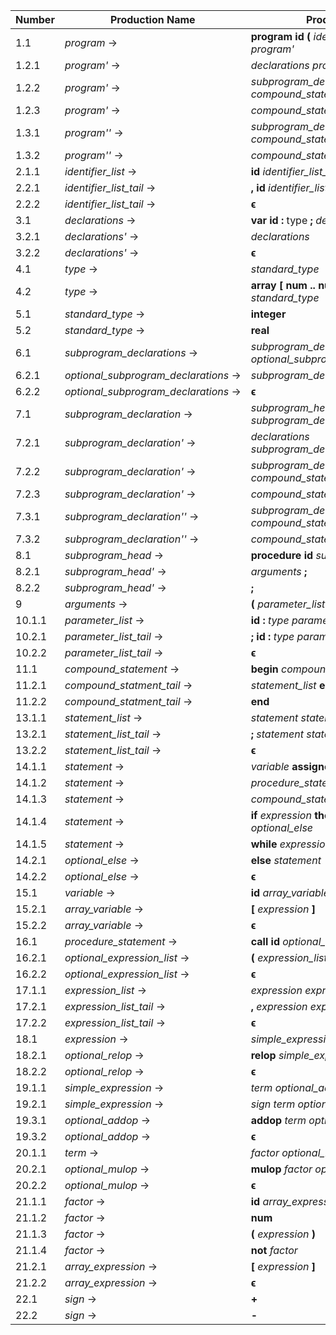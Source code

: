 | Number       | Production Name              | Production |
|--------------|------------------------------|------------|
|  1.1         | *program* →                  | **program** **id** **(** *identifier_list* **)** **;** *program'* |
|  1.2.1       | *program'* →                 | *declarations* *program''* |
|  1.2.2       | *program'* →                 | *subprogram_declarations* *compound_statement* **.** |
|  1.2.3       | *program'* →                 | *compound_statement* **.** |
|  1.3.1       | *program''* →                | *subprogram_declarations* *compound_statement* **.** |
|  1.3.2       | *program''* →                | *compound_statement* **.** |
|  2.1.1       | *identifier_list* →          | **id** *identifier_list_tail* |
|  2.2.1       | *identifier_list_tail* →     | **,** **id** *identifier_list_tail* |
|  2.2.2       | *identifier_list_tail* →     | **ϵ**
|  3.1         | *declarations* →             | **var** **id** **:** type **;** *declarations'* |
|  3.2.1       | *declarations'* →            | *declarations* |
|  3.2.2       | *declarations'* →            | **ϵ** |
|  4.1         | *type* →                     | *standard_type* |
|  4.2         | *type* →                     | **array** **[** **num** **\.\.** **num** **]** **of** *standard_type* |
|  5.1         | *standard_type* →            | **integer** |
|  5.2         | *standard_type* →            | **real** |
|  6.1         | *subprogram_declarations* →  | *subprogram_declaration* **;** *optional_subprogram_declarations* |
|  6.2.1       | *optional_subprogram_declarations* → | *subprogram_declarations* |
|  6.2.2       | *optional_subprogram_declarations* → | **ϵ** |
|  7.1         | *subprogram_declaration* →   | *subprogram_head* *subprogram_declaration'* |
|  7.2.1       | *subprogram_declaration'* →  | *declarations* *subprogram_declaration''* |
|  7.2.2       | *subprogram_declaration'* →  | *subprogram_declarations* *compound_statement* |
|  7.2.3       | *subprogram_declaration'* →  | *compound_statement* |
|  7.3.1       | *subprogram_declaration''* → | *subprogram_declarations* *compound_statement* |
|  7.3.2       | *subprogram_declaration''* → | *compound_statement* |
|  8.1         | *subprogram_head* →          | **procedure** **id** *subprogram_head'* |
|  8.2.1       | *subprogram_head'* →         | *arguments* **;** |
|  8.2.2       | *subprogram_head'* →         | **;** |
|  9           | *arguments* →                | **(** *parameter_list* **)** |
| 10.1.1       | *parameter_list* →           | **id** **:** *type* *parameter_list_tail* |
| 10.2.1       | *parameter_list_tail* →      | **;** **id** **:** *type* *parameter_list_tail* |
| 10.2.2       | *parameter_list_tail* →      | **ϵ** |
| 11.1         | *compound_statement* →       | **begin** *compound_statment_tail* |
| 11.2.1       | *compound_statment_tail* →   | *statement_list* **end** |
| 11.2.2       | *compound_statment_tail* →   | **end** |
| 13.1.1       | *statement_list* →           | *statement* *statement_list_tail* |
| 13.2.1       | *statement_list_tail* →      | **;** *statement* *statement_list_tail* |
| 13.2.2       | *statement_list_tail* →      | **ϵ** |
| 14.1.1       | *statement* →                | *variable* **assignop** *expression* |
| 14.1.2       | *statement* →                | *procedure_statement* |
| 14.1.3       | *statement* →                | *compound_statement* |
| 14.1.4       | *statement* →                | **if** *expression* **then** *statement* *optional_else* |
| 14.1.5       | *statement* →                | **while** *expression* **do** *statement* |
| 14.2.1       | *optional_else* →            | **else** *statement* |
| 14.2.2       | *optional_else* →            | **ϵ** |
| 15.1         | *variable* →                 | **id** *array_variable* |
| 15.2.1       | *array_variable* →           | **[** *expression* **]** |
| 15.2.2       | *array_variable* →           | **ϵ** |
| 16.1         | *procedure_statement* →      | **call** **id** *optional_expression_list* |
| 16.2.1       | *optional_expression_list* → | **(** *expression_list* **)** |
| 16.2.2       | *optional_expression_list* → | **ϵ** |
| 17.1.1       | *expression_list* →          | *expression* *expression_list_tail* |
| 17.2.1       | *expression_list_tail* →     | **,** *expression* *expression_list_tail* |
| 17.2.2       | *expression_list_tail* →     | **ϵ** |
| 18.1         | *expression* →               | *simple_expression* *optional_relop* |
| 18.2.1       | *optional_relop* →           | **relop** *simple_expression* |
| 18.2.2       | *optional_relop* →           | **ϵ** |
| 19.1.1       | *simple_expression* →        | *term* *optional_addop* |
| 19.2.1       | *simple_expression* →        | *sign* *term* *optional_addop* |
| 19.3.1       | *optional_addop* →           | **addop** *term* *optional_addop* |
| 19.3.2       | *optional_addop* →           | **ϵ** |
| 20.1.1       | *term* →                     | *factor* *optional_mulop* |
| 20.2.1       | *optional_mulop* →           | **mulop** *factor* *optional_mulop* |
| 20.2.2       | *optional_mulop* →           | **ϵ** |
| 21.1.1       | *factor* →                   | **id** *array_expression* |
| 21.1.2       | *factor* →                   | **num** |
| 21.1.3       | *factor* →                   | **(** *expression* **)** |
| 21.1.4       | *factor* →                   | **not** *factor* |
| 21.2.1       | *array_expression* →         | **[** *expression* **]** |
| 21.2.2       | *array_expression* →         | **ϵ** |
| 22.1         | *sign* →                     | **+** |
| 22.2         | *sign* →                     | **-** |

